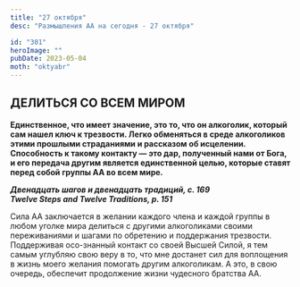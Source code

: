 ```yaml
---
title: "27 октября"
desc: "Размышления АА на сегодня - 27 октября"

id: "301"
heroImage: ""
pubDate: 2023-05-04
moth: "oktyabr"
---
```


## ДЕЛИТЬСЯ СО ВСЕМ МИРОМ

**Единственное, что имеет значение, это то, что он алкоголик, который сам
нашел ключ к трезвости. Легко обменяться в среде алкоголиков этими прошлыми
страданиями и рассказом об исцелении. Способность к такому контакту — это дар,
полученный нами от Бога, и его передача другим является единственной целью,
которые ставят перед собой группы АА во всем мире.**

**_Двенадцать шагов и двенадцать традиций, с. 169  
Twelve Steps and Twelve Traditions, p. 151_**

Сила АА заключается в желании каждого члена и каждой группы в любом уголке
мира делиться с другими алкоголиками своими переживаниями и шагами по
обретению и поддержания трезвости. Поддерживая осо-знанный контакт со своей
Высшей Силой, я тем самым углубляю свою веру в то, что мне достанет сил для
воплощения в жизнь моего желания помогать другим алкоголикам. А это, в свою
очередь, обеспечит продолжение жизни чудесного братства АА.
